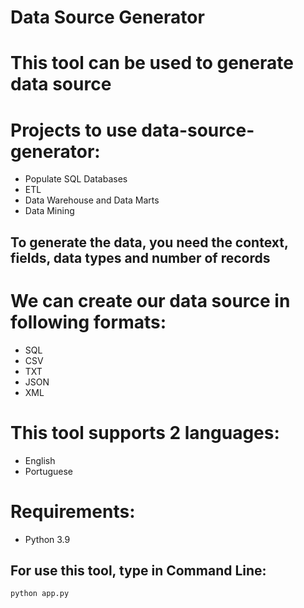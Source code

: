 # Data Source Generator

# This tool can be used to generate data source

# Projects to use data-source-generator:
- Populate SQL Databases
- ETL
- Data Warehouse and Data Marts
- Data Mining

## To generate the data, you need the context, fields, data types and number of records

# We can create our data source in following formats:
- SQL
- CSV
- TXT
- JSON
- XML

# This tool supports 2 languages: 
- English 
- Portuguese

# Requirements:
- Python 3.9

## For use this tool, type in Command Line:

``
python app.py
``